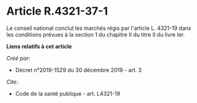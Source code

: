 # Article R.4321-37-1

Le conseil national conclut les marchés régis par l'article L. 4321-19 dans les conditions prévues à la section 1 du chapitre
II du titre II du livre Ier.

**Liens relatifs à cet article**

_Créé par_:

  - Décret n°2019-1529 du 30 décembre 2019 - art. 3

_Cite_:

  - Code de la santé publique - art. L4321-19
